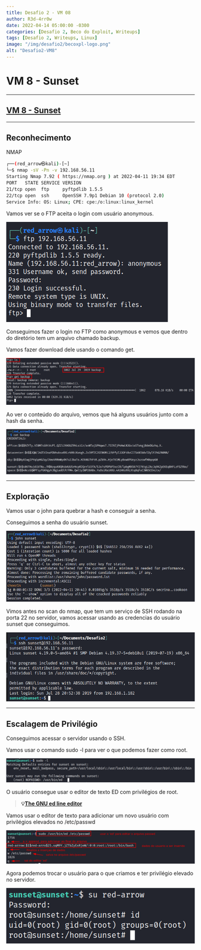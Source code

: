 ```yaml
---
title: Desafio 2 - VM 08
author: R3d-4rr0w
date: 2022-04-14 05:00:00 -0300
categories: [Desafio 2, Beco do Exploit, Writeups]
tags: [Desafio 2, Writeups, Linux]
image: "/img/desafio2/becoxpl-logo.png"
alt: "Desafio2-VM8"
---
```


# VM 8 - Sunset

---

## [VM 8 - Sunset](https://www.vulnhub.com/entry/sunset-1,339/)

---

## Reconhecimento

NMAP

```bash
┌──(red_arrow㉿kali)-[~]
└─$ nmap -sV -Pn -v 192.168.56.11
Starting Nmap 7.92 ( https://nmap.org ) at 2022-04-11 19:34 EDT
PORT   STATE SERVICE VERSION
21/tcp open  ftp     pyftpdlib 1.5.5
22/tcp open  ssh     OpenSSH 7.9p1 Debian 10 (protocol 2.0)
Service Info: OS: Linux; CPE: cpe:/o:linux:linux_kernel
```

Vamos ver se o FTP aceita o login com usuário anonymous.

<img src="/img/desafio2/vm8/sunset.png">

Conseguimos fazer o login no FTP como anonymous e vemos que dentro do diretório tem um arquivo chamado backup.

Vamos fazer download dele usando o comando get.

<img src="/img/desafio2/vm8/sunset 1.png">

Ao ver o conteúdo do arquivo, vemos que há alguns usuários junto com a hash da senha.

<img src="/img/desafio2/vm8/sunset 2.png">

---

## Exploração

Vamos usar o john para quebrar a hash e conseguir a senha.

Conseguimos a senha do usuário sunset.

<img src="/img/desafio2/vm8/sunset 3.png">

Vimos antes no scan do nmap, que tem um serviço de SSH rodando na porta 22 no servidor, vamos acessar usando as credencias do usuário sunset que conseguimos.

<img src="/img/desafio2/vm8/sunset 4.png">

---

## Escalagem de Privilégio

Conseguimos acessar o servidor usando o SSH.

Vamos usar o comando sudo -l para ver o que podemos fazer como root.

<img src="/img/desafio2/vm8/sunset 5.png">

O usuário consegue usar o editor de texto ED com privilégios de root.

>**💡[The GNU ed line editor](https://www.gnu.org/software/ed/manual/ed_manual.html)**


Vamos usar o editor de texto para adicionar um novo usuário com privilégios elevados no /etc/passwd

<img src="/img/desafio2/vm8/sunset 6.png">

Agora podemos trocar o usuário para o que criamos e ter privilégio elevado no servidor.

<img src="/img/desafio2/vm8/sunset 7.png">